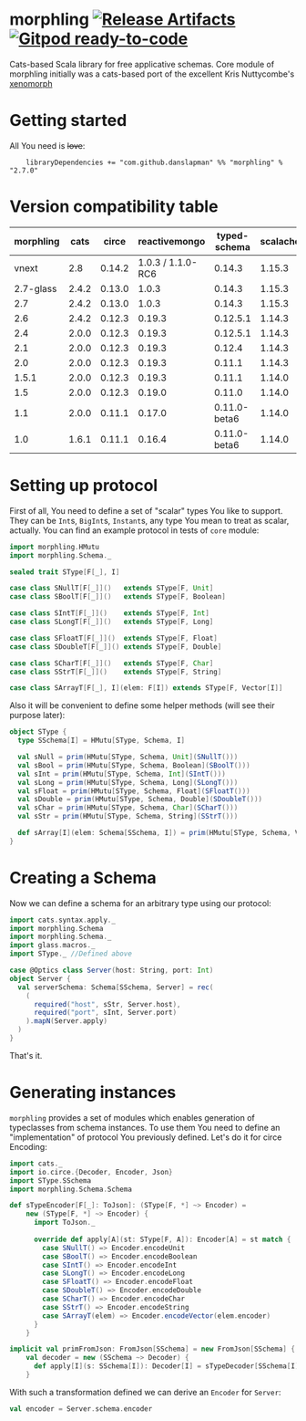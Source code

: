 # morphling [![Release Artifacts][Badge-SonatypeReleases]][Link-SonatypeReleases][![Gitpod ready-to-code](https://img.shields.io/badge/Gitpod-ready--to--code-blue?logo=gitpod)](https://gitpod.io/#https://github.com/danslapman/morphling)
Cats-based Scala library for free applicative schemas. Core module of morphling
initially was a cats-based port of the excellent Kris Nuttycombe's [xenomorph](https://github.com/nuttycom/xenomorph)

# Getting started

All You need is ~~love~~:

```
    libraryDependencies += "com.github.danslapman" %% "morphling" % "2.7.0"
```

# Version compatibility table

| morphling | cats | circe | reactivemongo     | typed-schema | scalacheck | tofu | glass |
|-----------|------| ----- |-------------------| ------------ | ---------- | ---- | ----- |
| vnext | 2.8 | 0.14.2 | 1.0.3 / 1.1.0-RC6 | 0.14.3 | 1.15.3 | - | 0.1 |
| 2.7-glass | 2.4.2 | 0.13.0 | 1.0.3             | 0.14.3 | 1.15.3 | - | 0.1 |
| 2.7 | 2.4.2 | 0.13.0 | 1.0.3             | 0.14.3 | 1.15.3 | 0.10.0 | - |
| 2.6 | 2.4.2 | 0.12.3 | 0.19.3            | 0.12.5.1 | 1.14.3 | 0.7.9 | - |
| 2.4 | 2.0.0 | 0.12.3 | 0.19.3            | 0.12.5.1 | 1.14.3 | 0.7.9 | - |
| 2.1 | 2.0.0 | 0.12.3 | 0.19.3            | 0.12.4 | 1.14.3 | 0.7.4 | - |
| 2.0 | 2.0.0 | 0.12.3 | 0.19.3            | 0.11.1 | 1.14.3 | 0.6.1 | - |
| 1.5.1 | 2.0.0 | 0.12.3 | 0.19.3            | 0.11.1 | 1.14.0 | - | - |
| 1.5 | 2.0.0 | 0.12.3 | 0.19.0            | 0.11.0 | 1.14.0 | - | - |
| 1.1 | 2.0.0 | 0.11.1 | 0.17.0            | 0.11.0-beta6 | 1.14.0 | - | - |
| 1.0 | 1.6.1 | 0.11.1 | 0.16.4            | 0.11.0-beta6 | 1.14.0 | - | - |

# Setting up protocol
First of all, You need to define a set of "scalar" types You like to support.
They can be `Int`s, `BigInt`s, `Instant`s, any type You mean to treat as scalar, actually.
You can find an example protocol in tests of `core` module:

```scala
import morphling.HMutu
import morphling.Schema._

sealed trait SType[F[_], I]

case class SNullT[F[_]]()   extends SType[F, Unit]
case class SBoolT[F[_]]()   extends SType[F, Boolean]

case class SIntT[F[_]]()    extends SType[F, Int]
case class SLongT[F[_]]()   extends SType[F, Long]

case class SFloatT[F[_]]()  extends SType[F, Float]
case class SDoubleT[F[_]]() extends SType[F, Double]

case class SCharT[F[_]]()   extends SType[F, Char]
case class SStrT[F[_]]()    extends SType[F, String]

case class SArrayT[F[_], I](elem: F[I]) extends SType[F, Vector[I]]
```

Also it will be convenient to define some helper methods (will see their purpose later):
```scala
object SType {
  type SSchema[I] = HMutu[SType, Schema, I]

  val sNull = prim(HMutu[SType, Schema, Unit](SNullT()))
  val sBool = prim(HMutu[SType, Schema, Boolean](SBoolT()))
  val sInt = prim(HMutu[SType, Schema, Int](SIntT()))
  val sLong = prim(HMutu[SType, Schema, Long](SLongT()))
  val sFloat = prim(HMutu[SType, Schema, Float](SFloatT()))
  val sDouble = prim(HMutu[SType, Schema, Double](SDoubleT()))
  val sChar = prim(HMutu[SType, Schema, Char](SCharT()))
  val sStr = prim(HMutu[SType, Schema, String](SStrT()))

  def sArray[I](elem: Schema[SSchema, I]) = prim(HMutu[SType, Schema, Vector[I]](SArrayT(elem)))
}
```

# Creating a Schema

Now we can define a schema for an arbitrary type using our protocol:

```scala
import cats.syntax.apply._
import morphling.Schema
import morphling.Schema._
import glass.macros._
import SType._ //Defined above

case @Optics class Server(host: String, port: Int)
object Server {
  val serverSchema: Schema[SSchema, Server] = rec(
    (
      required("host", sStr, Server.host),
      required("port", sInt, Server.port)
    ).mapN(Server.apply)
  )
}
```

That's it.

# Generating instances

`morphling` provides a set of modules which enables generation of typeclasses
from schema instances. To use them You need to define an "implementation"
of protocol You previously defined. Let's do it for circe Encoding:

```scala
import cats._
import io.circe.{Decoder, Encoder, Json}
import SType.SSchema
import morphling.Schema.Schema

def sTypeEncoder[F[_]: ToJson]: (SType[F, *] ~> Encoder) =
    new (SType[F, *] ~> Encoder) {
      import ToJson._
    
      override def apply[A](st: SType[F, A]): Encoder[A] = st match {
        case SNullT() => Encoder.encodeUnit
        case SBoolT() => Encoder.encodeBoolean
        case SIntT() => Encoder.encodeInt
        case SLongT() => Encoder.encodeLong
        case SFloatT() => Encoder.encodeFloat
        case SDoubleT() => Encoder.encodeDouble
        case SCharT() => Encoder.encodeChar
        case SStrT() => Encoder.encodeString
        case SArrayT(elem) => Encoder.encodeVector(elem.encoder)
      }
    }

implicit val primFromJson: FromJson[SSchema] = new FromJson[SSchema] {
    val decoder = new (SSchema ~> Decoder) {
      def apply[I](s: SSchema[I]): Decoder[I] = sTypeDecoder[SSchema[I]#Inner].apply(s.unmutu)
    }
```

With such a transformation defined we can derive an `Encoder` for `Server`:

```scala
val encoder = Server.schema.encoder
```

[Link-SonatypeReleases]: https://oss.sonatype.org/content/repositories/releases/com/github/danslapman/morphling_2.13/ "Sonatype Releases"

[Badge-SonatypeReleases]: https://img.shields.io/nexus/r/https/oss.sonatype.org/com.github.danslapman/morphling_2.13.svg "Sonatype Releases"
